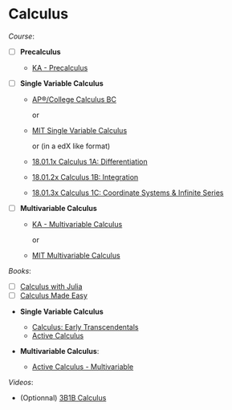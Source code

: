 # Calculus

_Course_:

- [ ] **Precalculus**

  - [KA - Precalculus](https://www.khanacademy.org/math/precalculus)

- [ ] **Single Variable Calculus**

  - [AP®︎/College Calculus BC](https://www.khanacademy.org/math/ap-calculus-bc)
    
    or
    
  - [MIT Single Variable Calculus](https://ocw.mit.edu/courses/18-01sc-single-variable-calculus-fall-2010/)
     
    or (in a edX like format)
    
  - [18.01.1x Calculus 1A: Differentiation](https://openlearninglibrary.mit.edu/courses/course-v1:MITx+18.01.1x+2T2019/about)
  - [ 18.01.2x Calculus 1B: Integration ](https://openlearninglibrary.mit.edu/courses/course-v1:MITx+18.01.2x+3T2019/about)
  - [ 18.01.3x Calculus 1C: Coordinate Systems & Infinite Series ](https://openlearninglibrary.mit.edu/courses/course-v1:MITx+18.01.3x+1T2020/about)

- [ ] **Multivariable Calculus**

  - [KA - Multivariable Calculus](https://www.khanacademy.org/math/multivariable-calculus)
     
    or
    
  - [MIT Multivariable Calculus](https://ocw.mit.edu/courses/18-02sc-multivariable-calculus-fall-2010/)
     
_Books_:

- [ ] [Calculus with Julia](https://jverzani.github.io/CalculusWithJuliaNotes.jl/)
- [ ] [Calculus Made Easy](https://calculusmadeeasy.org/)

- **Single Variable Calculus**

  - [Calculus: Early Transcendentals](<https://math.libretexts.org/Bookshelves/Calculus/Map%3A_Calculus__Early_Transcendentals_(Stewart)>)
  - [Active Calculus](https://activecalculus.org/single/book-1.html)
  
 
- **Multivariable Calculus**:
    - [Active Calculus - Multivariable](https://activecalculus.org/multi/book-1.html)

_Videos_:

- (Optionnal) [3B1B Calculus](https://www.3blue1brown.com/topics/calculus)
